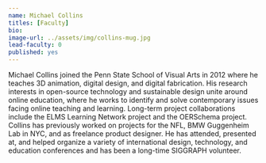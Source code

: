 ```yaml
---
name: Michael Collins
titles: [Faculty]
bio:
image-url: ../assets/img/collins-mug.jpg
lead-faculty: 0
published: yes
---
```

Michael Collins joined the Penn State School of Visual Arts in 2012 where he teaches 3D animation, 	digital design, and digital fabrication. His research interests in open-source technology and sustainable design unite around online education, where he works to identify and solve contemporary issues facing online teaching and learning. Long-term project collaborations include the ELMS Learning Network project and the OERSchema project. Collins has previously worked on projects for the NFL, BMW Guggenheim Lab in NYC, and as freelance product designer. He has attended, presented at, and helped organize a variety of international design, technology, and education conferences and has been a long-time SIGGRAPH volunteer.